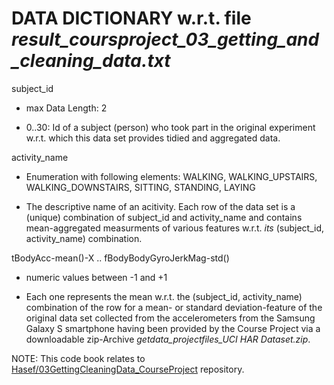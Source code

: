 # DATA DICTIONARY w.r.t. file *result\_coursproject\_03\_getting\_and\_cleaning\_data.txt*


subject\_id

* max Data Length: 2

* 0..30: Id of a subject (person) who took part in the original experiment w.r.t. which this data set provides tidied and aggregated data.



activity\_name

* Enumeration with following elements: WALKING, WALKING\_UPSTAIRS, WALKING\_DOWNSTAIRS, SITTING, STANDING, LAYING

* The descriptive name of an acitivity. Each row of the data set is a (unique) combination of subject\_id and activity\_name and contains mean-aggregated 
measurments of various features w.r.t. *its* (subject\_id, activity\_name) combination.



tBodyAcc-mean()-X .. fBodyBodyGyroJerkMag-std()

* numeric values between -1 and +1 

* Each one represents the mean w.r.t. the (subject\_id, activity\_name) combination of the row 
for a mean- or standard deviation-feature of the original data set collected from the accelerometers from the Samsung Galaxy S smartphone
having been provided by the Course Project via a downloadable zip-Archive *getdata\_projectfiles\_UCI HAR Dataset.zip*.




NOTE: This code book relates to [Hasef/03GettingCleaningData\_CourseProject][1] repository.

[1]: https://github.com/Hasef/03GettingCleaningData_CourseProject


